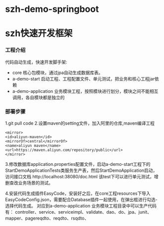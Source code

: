 # szh-demo-springboot

# szh快速开发框架

### 工程介绍

代码自动生成，快速开发脚手架:

* core 核心包模块，通过jpa自动生成数据库表。
* a-demo-start 启动工程、工程配置文件、单元测试，把业务和核心工程jar依赖
* a-demo-application 业务模块工程，按照模块进行划分，模块之间不能相互调用，各自模块都是独立的


### 部署步骤

1.git pull code
2.设置maven的setting文件，加入阿里的仓库,maven编译工程
````
<mirror>
<id>aliyun-maven</id>
<mirrorOf>central</mirrorOf>
<name>aliyun maven</name>
<url>https://maven.aliyun.com/repository/public</url>
</mirror>
````

3.修改数据库application.properties配置文件，启动a-demo-start工程下的StartDemoApplicationTests类服务生产表，然后StartDemoApplication启动，访问接口文档
http://localhost:38080/doc.html
该test下可以进行单元测试，增删查改业务场景的测试。

4.安装代码生成插件EasyCode，安装好之后，在core工程resources下导入EasyCodeConfig.json，需要配合Database插件一起使用，在弹出框进行勾选-选择代码生成。
对应到a-demo-application 业务模块工程目录中可以生产代码有：
controller、service、serviceimpl、validate、dao、do、jpa、junit、mapper、pagereqdto、reqdto、rsqdto、


